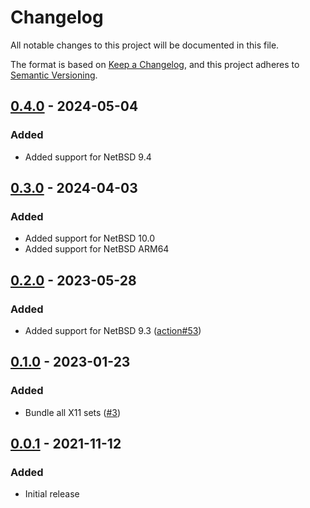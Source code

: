 # Changelog
All notable changes to this project will be documented in this file.

The format is based on [Keep a Changelog](https://keepachangelog.com/en/1.0.0/),
and this project adheres to [Semantic Versioning](https://semver.org/spec/v2.0.0.html).

## [0.4.0] - 2024-05-04
### Added
- Added support for NetBSD 9.4

## [0.3.0] - 2024-04-03
### Added
- Added support for NetBSD 10.0
- Added support for NetBSD ARM64

## [0.2.0] - 2023-05-28
### Added
- Added support for NetBSD 9.3 ([action#53](https://github.com/cross-platform-actions/action/issues/53))

## [0.1.0] - 2023-01-23
### Added
- Bundle all X11 sets ([#3](https://github.com/cross-platform-actions/netbsd-builder/issues/3))

## [0.0.1] - 2021-11-12
### Added
- Initial release

[Unreleased]: https://github.com/cross-platform-actions/netbsd-builder/compare/v0.4.0...HEAD

[0.4.0]: https://github.com/cross-platform-actions/netbsd-builder/compare/v0.3.0...v0.4.0
[0.3.0]: https://github.com/cross-platform-actions/netbsd-builder/compare/v0.2.0...v0.3.0
[0.2.0]: https://github.com/cross-platform-actions/netbsd-builder/compare/v0.1.0...v0.2.0
[0.1.0]: https://github.com/cross-platform-actions/netbsd-builder/compare/v0.0.1...v0.1.0
[0.0.1]: https://github.com/cross-platform-actions/netbsd-builder/releases/tag/v0.0.1
